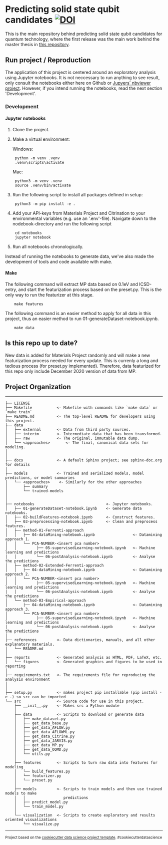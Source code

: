 # Predicting solid state qubit candidates [![DOI](https://zenodo.org/badge/335907184.svg)](https://zenodo.org/badge/latestdoi/335907184)


This is the main repository behind predicting solid state qubit candidates for quantum technology, where the first release was the main work behind the master thesis in [this repository](https://github.com/ohebbi/master-thesis). 

## Run project / Reproduction

The application of this project is centered around an exploratory analysis using Jupyter notebooks. It is not neccessary to run anything to see result, only consult the notebooks either here on Github or [Jupyers` nbviewer project](https://nbviewer.jupyter.org/). However, if you intend running the notebooks, read the next section 'Development'. 

### Development

#### Jupyter notebooks

1. Clone the project.
2. Make a virtual environment:

    Windows:
 
        python -m venv .venv
        .venv\scripts\activate

    Mac:
 
        python3 -m venv .venv
        source .venv/bin/activate

3. Run the following script to install all packages defined in setup:
    
        python3 -m pip install -e .

4. Add your API-keys from Materials Project and Citrination to your environmental variables (e.g. use an '.env'-file). Navigate down to the nodebook-directory and run the following script
        
        cd notebooks
        jupyter notebook

5. Run all notebooks chronologically.

Instead of running the notebooks to generate data, we've also made the development of tools and code available with make.

#### Make
The following command will extract MP data based on 0.1eV and ICSD-entry, and start the featurization process based on the preset.py. This is the only way to run the featurizer at this stage.

        make features

The following command is an easier method to apply for all data in this project, thus an easier method to run 01-generateDataset-notebook.ipynb.

        make data


## Is this repo up to date?
New data is added for Materials Project randomly and will make a new featurization process needed for every update. This is currenly a long and tedious process (for preset.py implemented). Therefore, data featurized for this repo only include December 2020 version of data from MP.


## Project Organization
------------

    ├── LICENSE
    ├── Makefile           <- Makefile with commands like `make data` or `make train`
    ├── README.md          <- The top-level README for developers using this project.
    ├── data
    │   ├── external       <- Data from third party sources.
    │   ├── interim        <- Intermediate data that has been transformed.
    │   ├── raw            <- The original, immutable data dump.
    │   └── <approaches>       <- The final, canonical data sets for modeling.
    │       
    │
    ├── docs               <- A default Sphinx project; see sphinx-doc.org for details
    │
    ├── models             <- Trained and serialized models, model predictions, or model summaries
    │   └── <approaches>    <- Similarly for the other approaches
    │       ├── summary
    │       └── trained-models
    │
    │
    ├── notebooks                                <- Jupyter notebooks.
    │   ├── 01-generateDataset-notebook.ipynb    <- Generate data notebooks.
    │   ├── 02-buildFeatures-notebook.ipynb      <- Construct features.
    │   ├── 03-preprocessing-notebook.ipynb      <- Clean and preprocess features.
    │   ├── method-01-Ferrenti-approach                    
    │   │   ├── 04-dataMining-notebook.ipynb                 <- Datamining approach 1.
    │   │   └── PCA-NUMBER-<insert pca number>
    │   │         ├── 05-supervisedLearning-notebook.ipynb   <- Machine learning and predictions
    │   │         └── 06-postAnalysis-notebook.ipynb         <- Analyse the predictions
    │   ├── method-02-Extended-Ferrenti-approach          
    │   │   ├── 04-dataMining-notebook.ipynb                 <- Datamining approach 2.
    │   │   └── PCA-NUMBER-<insert pca number>
    │   │         ├── 05-supervisedLearning-notebook.ipynb   <- Machine learning and predictions
    │   │         └── 06-postAnalysis-notebook.ipynb         <- Analyse the predictions
    │   └── method-03-Empirical-approach                  
    │       ├── 04-dataMining-notebook.ipynb                 <- Datamining approach 3.
    │       └── PCA-NUMBER-<insert pca number>
    │             ├── 05-supervisedLearning-notebook.ipynb   <- Machine learning and predictions
    │             └── 06-postAnalysis-notebook.ipynb         <- Analyse the predictions
    │
    ├── references         <- Data dictionaries, manuals, and all other explanatory materials.
    │   └── README.md       
    │
    ├── reports            <- Generated analysis as HTML, PDF, LaTeX, etc.
    │   └── figures        <- Generated graphics and figures to be used in reporting
    │
    ├── requirements.txt   <- The requirements file for reproducing the analysis environment
    │                         
    │
    ├── setup.py           <- makes project pip installable (pip install -e .) so src can be imported
    └── src                <- Source code for use in this project.
        ├── __init__.py    <- Makes src a Python module
        │
        ├── data           <- Scripts to download or generate data
        │   ├── make_dataset.py
        │   ├── get_data_base.py
        │   ├── get_data_AFLOW.py
        │   ├── get_data_AFLOWML.py
        │   ├── get_data_Citrine.py
        │   ├── get_data_JARVIS.py
        │   ├── get_data_MP.py
        │   ├── get_data_OQMD.py
        │   └── utils.py
        │
        ├── features       <- Scripts to turn raw data into features for modeling
        │   └── build_features.py
        │   └── featurizer.py
        │   └── preset.py
        │
        ├── models         <- Scripts to train models and then use trained models to make
        │   │                 predictions
        │   ├── predict_model.py
        │   └── train_model.py
        │
        └── visualization  <- Scripts to create exploratory and results oriented visualizations
            └── visualize.py
     

--------

<p><small>Project based on the <a target="_blank" href="https://drivendata.github.io/cookiecutter-data-science/">cookiecutter data science project template</a>. #cookiecutterdatascience</small></p>
